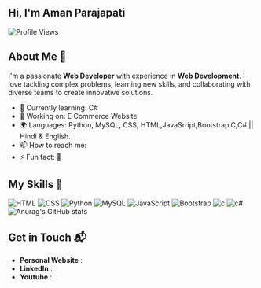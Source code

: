 ## Hi, I'm Aman Parajapati
![Profile Views](https://komarev.com/ghpvc/?username=your-amanparajapati333)
## About Me 🚀

I'm a passionate **Web Developer** with experience in **Web Development**. I love tackling complex problems, learning new skills, and collaborating with diverse teams to create innovative solutions.

- 🌱 Currently learning: C#
- 🔭 Working on: E Commerce Website
- 🌍 Languages: Python, MySQL, CSS, HTML,JavaSrript,Bootstrap,C,C# || Hindi & English.
- 📫 How to reach me: 
- ⚡ Fun fact: 🙂

## My Skills 🧠

![HTML](https://img.shields.io/badge/-HTML-E34F26?style=flat-square&logo=html5&logoColor=white)
![CSS](https://img.shields.io/badge/-CSS-1572B6?style=flat-square&logo=css3&logoColor=white)
![Python](https://img.shields.io/badge/-Python-1572B6?style=flat-square&logo=python&logoColor=white)
![MySQL](https://img.shields.io/badge/-MySQL-1572B6?style=flat-square&logo=mysql&logoColor=white)
![JavaScript](https://img.shields.io/badge/-javascript-E34F26?style=flat-square&logo=html5&logoColor=white)
![Bootstrap](https://img.shields.io/badge/-bootstrap-E34F26?style=flat-square&logo=html5&logoColor=white)
![c](https://img.shields.io/badge/-c-E34F26?style=flat-square&logo=html5&logoColor=white)
![c#](https://img.shields.io/badge/-c#-E34F26?style=flat-square&logo=html5&logoColor=white)
![Anurag's GitHub stats](https://github-readme-stats.vercel.app/api?username=amanparajapati333&show_icons=true&theme=radical)

## Get in Touch 📬

- **Personal Website** : 
- **LinkedIn** : 
- **Youtube** : 
